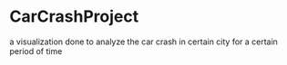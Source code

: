 # CarCrashProject
a visualization done to analyze the car crash in certain city for a certain period of time
